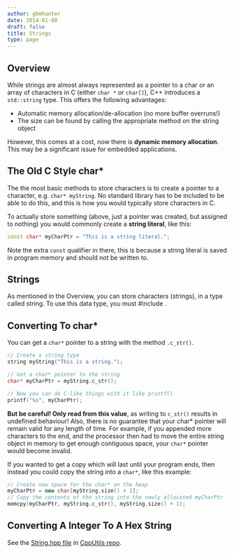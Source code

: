 ```yaml
---
author: gbmhunter
date: 2014-01-08
draft: false
title: Strings
type: page
---
```


## Overview

While strings are almost always represented as a pointer to a char or an array of characters in C (either `char *` or `char[]`), C++ introduces a `std::string` type. This offers the following advantages:

* Automatic memory allocation/de-allocation (no more buffer overruns!)
* The size can be found by calling the appropriate method on the string object

However, this comes at a cost, now there is **dynamic memory allocation**. This may be a significant issue for embedded applications.

## The Old C Style char*

The the most basic methods to store characters is to create a pointer to a character, e.g. `char* myString`. No standard library has to be included to be able to do this, and this is how you would typically store characters in C.

To actually store something (above, just a pointer was created, but assigned to nothing) you would commonly create a **string literal**, like this:

```c++    
const char* myCharPtr = "This is a string literal.";
```    

Note the extra `const` qualifier in there, this is because a string literal is saved in program memory and should not be written to.

## Strings

As mentioned in the Overview, you can store characters (strings), in a type called string. To use this data type, you must #include <string>.

## Converting To char*

You can get a `char*` pointer to a string with the method `.c_str()`.

```c++    
// Create a string type
string myString("This is a string.");

// Get a char* pointer to the string
char* myCharPtr = myString.c_str();

// Now you can do C-like things with it like printf()
printf("%s", myCharPtr);
```

**But be careful! Only read from this value**, as writing to `c_str()` results in undefined behaviour! Also, there is no guarantee that your char* pointer will remain valid for any length of time. For example, if you appended more characters to the end, and the processor then had to move the entire string object in memory to get enough contiguous space, your `char*` pointer would become invalid.

If you wanted to get a copy which will last until your program ends, then instead you could copy the string into a `char*`, like this example:

```c++    
// Create new space for the char* on the heap
myCharPtr = new char[myString.size() + 1];
// Copy the contents of the string into the newly allocated myCharPtr
memcpy(myCharPtr, myString.c_str(), myString.size() + 1);
```

## Converting A Integer To A Hex String

See the [String.hpp file](https://github.com/gbmhunter/CppUtils/blob/master/include/CppUtils/StrConv.hpp) in [CppUtils repo](https://github.com/gbmhunter/CppUtils).
